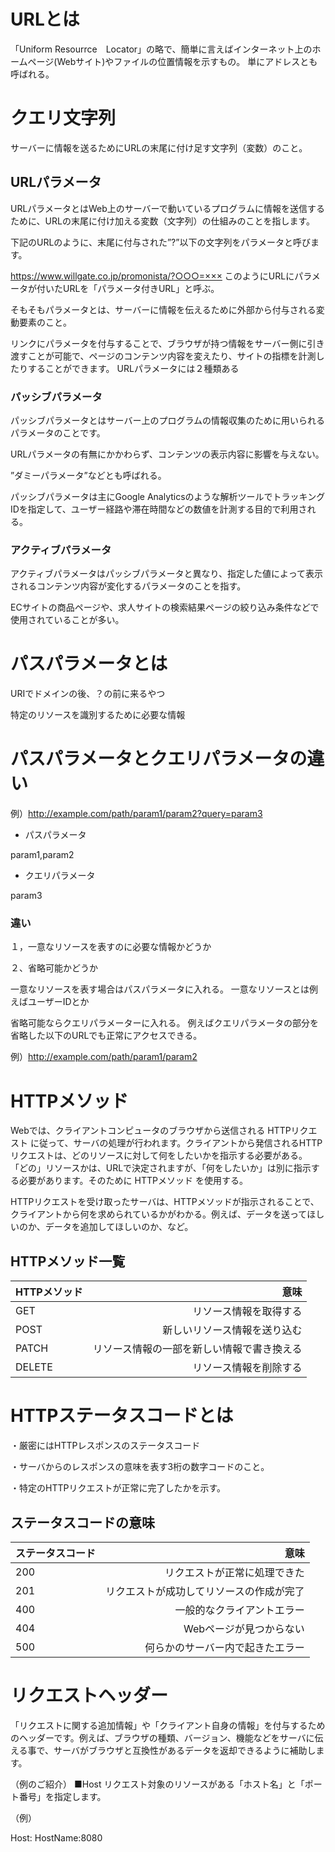 # URLとは
「Uniform Resourrce　Locator」の略で、簡単に言えばインターネット上のホームページ(Webサイト)やファイルの位置情報を示すもの。
単にアドレスとも呼ばれる。

# クエリ文字列
サーバーに情報を送るためにURLの末尾に付け足す文字列（変数）のこと。
## URLパラメータ
URLパラメータとはWeb上のサーバーで動いているプログラムに情報を送信するために、URLの末尾に付け加える変数（文字列）の仕組みのことを指します。

下記のURLのように、末尾に付与された”?”以下の文字列をパラメータと呼びます。

https://www.willgate.co.jp/promonista/?○○○=×××
このようにURLにパラメータが付いたURLを「パラメータ付きURL」と呼ぶ。

そもそもパラメータとは、サーバーに情報を伝えるために外部から付与される変動要素のこと。

リンクにパラメータを付与することで、ブラウザが持つ情報をサーバー側に引き渡すことが可能で、ページのコンテンツ内容を変えたり、サイトの指標を計測したりすることができます。
URLパラメータには２種類ある

### パッシブパラメータ
パッシブパラメータとはサーバー上のプログラムの情報収集のために用いられるパラメータのことです。

URLパラメータの有無にかかわらず、コンテンツの表示内容に影響を与えない。

”ダミーパラメータ”などとも呼ばれる。

パッシブパラメータは主にGoogle Analyticsのような解析ツールでトラッキングIDを指定して、ユーザー経路や滞在時間などの数値を計測する目的で利用される。
### アクティブパラメータ

アクティブパラメータはパッシブパラメータと異なり、指定した値によって表示されるコンテンツ内容が変化するパラメータのことを指す。

ECサイトの商品ページや、求人サイトの検索結果ページの絞り込み条件などで使用されていることが多い。

# パスパラメータとは

URIでドメインの後、？の前に来るやつ

特定のリソースを識別するために必要な情報

# パスパラメータとクエリパラメータの違い

例）http://example.com/path/param1/param2?query=param3

+ パスパラメータ

param1,param2
 
+ クエリパラメータ
 
 param3
 
 ### 違い
 
１，一意なリソースを表すのに必要な情報かどうか

２、省略可能かどうか

一意なリソースを表す場合はパスパラメータに入れる。
一意なリソースとは例えばユーザーIDとか

省略可能ならクエリパラメーターに入れる。
例えばクエリパラメータの部分を省略した以下のURLでも正常にアクセスできる。

例）http://example.com/path/param1/param2






# HTTPメソッド
Webでは、クライアントコンピュータのブラウザから送信される HTTPリクエスト に従って、サーバの処理が行われます。クライアントから発信されるHTTPリクエストは、どのリソースに対して何をしたいかを指示する必要がある。
「どの」リソースかは、URLで決定されますが、「何をしたいか」は別に指示する必要があります。そのために HTTPメソッド を使用する。

HTTPリクエストを受け取ったサーバは、HTTPメソッドが指示されることで、クライアントから何を求められているかがわかる。例えば、データを送ってほしいのか、データを追加してほしいのか、など。
## HTTPメソッド一覧

|HTTPメソッド|意味|
|:--|--:|
|GET|リソース情報を取得する|
|POST|新しいリソース情報を送り込む|
|PATCH|リソース情報の一部を新しい情報で書き換える|
|DELETE|リソース情報を削除する|

# HTTPステータスコードとは

・厳密にはHTTPレスポンスのステータスコード


・サーバからのレスポンスの意味を表す3桁の数字コードのこと。
　

・特定のHTTPリクエストが正常に完了したかを示す。


## ステータスコードの意味

|ステータスコード|意味|
|:--|--:|
|200|リクエストが正常に処理できた|
|201|リクエストが成功してリソースの作成が完了|
|400|一般的なクライアントエラー|
|404|Webページが見つからない|
|500|何らかのサーバー内で起きたエラー|


# リクエストヘッダー

「リクエストに関する追加情報」や「クライアント自身の情報」を付与するためのヘッダーです。例えば、ブラウザの種類、バージョン、機能などをサーバに伝える事で、サーバがブラウザと互換性があるデータを返却できるように補助します。

（例のご紹介）
■Host
リクエスト対象のリソースがある「ホスト名」と「ポート番号」を指定します。

（例）

Host: HostName:8080



